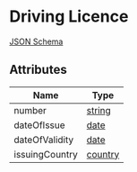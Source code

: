 Driving Licence
===============

[JSON Schema](schemas/driving-licence.schema.json)


Attributes
----------

| Name                   | Type
| -----------------------|----------
| number                 | [string](field-types.md#string-field)
| dateOfIssue            | [date](field-types.md#date-field)
| dateOfValidity         | [date](field-types.md#date-field)
| issuingCountry         | [country](field-types.md#country-field)

